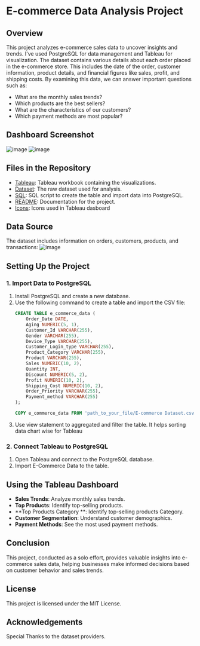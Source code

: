 # E-commerce Data Analysis Project

## Overview
This project analyzes e-commerce sales data to uncover insights and trends. I've used PostgreSQL for data management and Tableau for visualization.
The dataset contains various details about each order placed in the e-commerce store. This includes the date of the order, customer information, product details, and financial figures like sales, profit, and shipping costs. By examining this data, we can answer important questions such as:
- What are the monthly sales trends?
- Which products are the best sellers?
- What are the characteristics of our customers?
- Which payment methods are most popular?

## Dashboard Screenshot
![image](https://github.com/user-attachments/assets/74fb2f72-6060-4a9f-aa8e-90331dbdd141)
![image](https://github.com/user-attachments/assets/01977869-4a95-4a60-9b47-917bbfe25ca2)





## Files in the Repository
- [Tableau](https://github.com/suf1an-ss/E-commerce-Data-Analysis-/blob/main/E-Commerce%20DASBOARD.twb): Tableau workbook containing the visualizations.
- [Dataset](https://github.com/suf1an-ss/E-commerce-Data-Analysis-/blob/main/E-commerce%20Dataset.csv): The raw dataset used for analysis.
- [SQL](https://github.com/suf1an-ss/E-commerce-Data-Analysis-/blob/main/E-commerce%20query.sql): SQL script to create the table and import data into PostgreSQL.
- [README](README.md): Documentation for the project.
- [Icons](https://github.com/suf1an-ss/E-commerce-Data-Analysis-/blob/main/Icons.zip): Icons used in Tableau dasboard

## Data Source
The dataset includes information on orders, customers, products, and transactions:
![image](https://github.com/user-attachments/assets/1c051426-db65-4fa1-b1f9-b063c11c2a75)


## Setting Up the Project

### 1. Import Data to PostgreSQL
1. Install PostgreSQL and create a new database.
2. Use the following command to create a table and import the CSV file:
    ```sql
    CREATE TABLE e_commerce_data (
        Order_Date DATE,
        Aging NUMERIC(5, 1),
        Customer_Id VARCHAR(255),
        Gender VARCHAR(255),
        Device_Type VARCHAR(255),
        Customer_Login_type VARCHAR(255),
        Product_Category VARCHAR(255),
        Product VARCHAR(255),
        Sales NUMERIC(10, 2),
        Quantity INT,
        Discount NUMERIC(5, 2),
        Profit NUMERIC(10, 2),
        Shipping_Cost NUMERIC(10, 2),
        Order_Priority VARCHAR(255),
        Payment_method VARCHAR(255)
    );

    COPY e_commerce_data FROM 'path_to_your_file/E-commerce Dataset.csv' CSV HEADER;
    ```
3. Use view statement to aggregated and filter the table. It helps sorting data chart wise for Tableau

### 2. Connect Tableau to PostgreSQL
1. Open Tableau and connect to the PostgreSQL database.
2. Import E-Commerce Data to the table.

## Using the Tableau Dashboard
- **Sales Trends**: Analyze monthly sales trends.
- **Top Products**: Identify top-selling products.
- **Top Products Category **: Identify top-selling products Category.
- **Customer Segmentation**: Understand customer demographics.
- **Payment Methods**: See the most used payment methods.


## Conclusion
This project, conducted as a solo effort, provides valuable insights into e-commerce sales data, helping businesses make informed decisions based on customer behavior and sales trends.

## License
This project is licensed under the MIT License.

## Acknowledgements
Special Thanks to the dataset providers.

